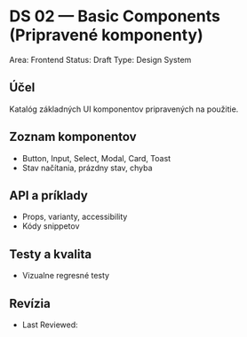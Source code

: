 # DS 02 — Basic Components (Pripravené komponenty)

Area: Frontend
Status: Draft
Type: Design System

## Účel

Katalóg základných UI komponentov pripravených na použitie.

## Zoznam komponentov

- Button, Input, Select, Modal, Card, Toast
- Stav načítania, prázdny stav, chyba

## API a príklady

- Props, varianty, accessibility
- Kódy snippetov

## Testy a kvalita

- Vizualne regresné testy

## Revízia

- Last Reviewed:
